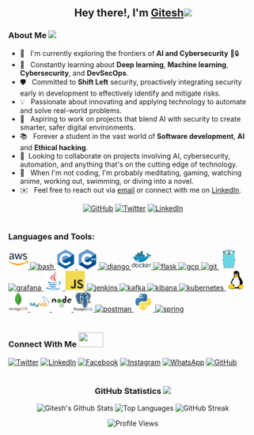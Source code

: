 <h2 align="center">Hey there!, I'm <a href="https://www.linkedin.com/in/giteshgund/">Gitesh</a><img src="https://media.giphy.com/media/fGGV7FeScq2s/giphy.gif" width="55px"></h2>

<h3>About Me <img src="https://media.giphy.com/media/2y98KScHKeaQM/giphy.gif" width="45px"></h3>

- 🔭 &nbsp; I'm currently exploring the frontiers of <strong>AI and Cybersecurity</strong> 🤖🔒
- 🌱 &nbsp; Constantly learning about <strong>Deep learning</strong>, <strong>Machine learning</strong>, <strong>Cybersecurity</strong>, and <strong>DevSecOps</strong>.
- 🛡️ &nbsp; Committed to <strong>Shift Left</strong> security, proactively integrating security early in development to effectively identify and mitigate risks.
- 💡 &nbsp; Passionate about innovating and applying technology to automate and solve real-world problems.
- 🚀 &nbsp; Aspiring to work on projects that blend AI with security to create smarter, safer digital environments.
- 📚 &nbsp; Forever a student in the vast world of <strong>Software development</strong>, <strong>AI</strong> and <strong>Ethical hacking</strong>.
- 🤝 &nbsp;Looking to collaborate on projects involving AI, cybersecurity, automation, and anything that's on the cutting edge of technology.
- 🎨 &nbsp; When I'm not coding, I'm probably meditating, gaming, watching anime, working out, swimming, or diving into a novel.
- ✉️ &nbsp; Feel free to reach out via [email](mailto:giteshgund1@gmail.com) or connect with me on [LinkedIn](https://www.linkedin.com/in/giteshgund/).

<div align="center">
  <a href="https://github.com/jetsunburst"><img src="https://img.shields.io/github/followers/jetsunburst?label=follow&style=social" alt="GitHub"></a>
  <a href="https://twitter.com/giteshgund"><img src="https://img.shields.io/twitter/follow/giteshgund?label=Twitter&style=social" alt="Twitter"></a>
  <a href="https://www.linkedin.com/in/giteshgund/"><img src="https://img.shields.io/badge/LinkedIn-connect-blue" alt="LinkedIn"></a>
</div>

#
<h3 align="left">Languages and Tools:</h3>
<div> 
  <a href="https://aws.amazon.com" target="_blank" rel="noreferrer"> <img src="https://raw.githubusercontent.com/devicons/devicon/master/icons/amazonwebservices/amazonwebservices-original-wordmark.svg" alt="aws" width="40" height="40"/> </a>
  <a href="https://www.gnu.org/software/bash/" target="_blank" rel="noreferrer"> <img src="https://www.vectorlogo.zone/logos/gnu_bash/gnu_bash-icon.svg" alt="bash" width="40" height="40"/> </a>
  <a href="https://www.cprogramming.com/" target="_blank" rel="noreferrer"> <img src="https://raw.githubusercontent.com/devicons/devicon/master/icons/c/c-original.svg" alt="c" width="40" height="40"/> </a>
  <a href="https://www.w3schools.com/cpp/" target="_blank" rel="noreferrer"> <img src="https://raw.githubusercontent.com/devicons/devicon/master/icons/cplusplus/cplusplus-original.svg" alt="cplusplus" width="40" height="40"/> </a>
  <a href="https://www.djangoproject.com/" target="_blank" rel="noreferrer"> <img src="https://cdn.worldvectorlogo.com/logos/django.svg" alt="django" width="40" height="40"/> </a>
  <a href="https://www.docker.com/" target="_blank" rel="noreferrer"> <img src="https://raw.githubusercontent.com/devicons/devicon/master/icons/docker/docker-original-wordmark.svg" alt="docker" width="40" height="40"/> </a>
  <a href="https://flask.palletsprojects.com/" target="_blank" rel="noreferrer"> <img src="https://www.vectorlogo.zone/logos/pocoo_flask/pocoo_flask-icon.svg" alt="flask" width="40" height="40"/> </a>
  <a href="https://cloud.google.com" target="_blank" rel="noreferrer"> <img src="https://www.vectorlogo.zone/logos/google_cloud/google_cloud-icon.svg" alt="gcp" width="40" height="40"/> </a>
  <a href="https://git-scm.com/" target="_blank" rel="noreferrer"> <img src="https://www.vectorlogo.zone/logos/git-scm/git-scm-icon.svg" alt="git" width="40" height="40"/> </a>
  <a href="https://golang.org" target="_blank" rel="noreferrer"> <img src="https://raw.githubusercontent.com/devicons/devicon/master/icons/go/go-original.svg" alt="go" width="40" height="40"/> </a>
  <a href="https://grafana.com" target="_blank" rel="noreferrer"> <img src="https://www.vectorlogo.zone/logos/grafana/grafana-icon.svg" alt="grafana" width="40" height="40"/> </a>
  <a href="https://www.java.com" target="_blank" rel="noreferrer"> <img src="https://raw.githubusercontent.com/devicons/devicon/master/icons/java/java-original.svg" alt="java" width="40" height="40"/> </a>
  <a href="https://developer.mozilla.org/en-US/docs/Web/JavaScript" target="_blank" rel="noreferrer"> <img src="https://raw.githubusercontent.com/devicons/devicon/master/icons/javascript/javascript-original.svg" alt="javascript" width="40" height="40"/> </a>
  <a href="https://www.jenkins.io" target="_blank" rel="noreferrer"> <img src="https://www.vectorlogo.zone/logos/jenkins/jenkins-icon.svg" alt="jenkins" width="40" height="40"/> </a>
  <a href="https://kafka.apache.org/" target="_blank" rel="noreferrer"> <img src="https://www.vectorlogo.zone/logos/apache_kafka/apache_kafka-icon.svg" alt="kafka" width="40" height="40"/> </a>
  <a href="https://www.elastic.co/kibana" target="_blank" rel="noreferrer"> <img src="https://www.vectorlogo.zone/logos/elasticco_kibana/elasticco_kibana-icon.svg" alt="kibana" width="40" height="40"/> </a>
  <a href="https://kubernetes.io" target="_blank" rel="noreferrer"> <img src="https://www.vectorlogo.zone/logos/kubernetes/kubernetes-icon.svg" alt="kubernetes" width="40" height="40"/> </a>
  <a href="https://www.linux.org/" target="_blank" rel="noreferrer"> <img src="https://raw.githubusercontent.com/devicons/devicon/master/icons/linux/linux-original.svg" alt="linux" width="40" height="40"/> </a>
  <a href="https://www.mongodb.com/" target="_blank" rel="noreferrer"> <img src="https://raw.githubusercontent.com/devicons/devicon/master/icons/mongodb/mongodb-original-wordmark.svg" alt="mongodb" width="40" height="40"/> </a>
  <a href="https://www.mysql.com/" target="_blank" rel="noreferrer"> <img src="https://raw.githubusercontent.com/devicons/devicon/master/icons/mysql/mysql-original-wordmark.svg" alt="mysql" width="40" height="40"/> </a>
  <a href="https://nodejs.org" target="_blank" rel="noreferrer"> <img src="https://raw.githubusercontent.com/devicons/devicon/master/icons/nodejs/nodejs-original-wordmark.svg" alt="nodejs" width="40" height="40"/> </a>
  <a href="https://www.postgresql.org" target="_blank" rel="noreferrer"> <img src="https://raw.githubusercontent.com/devicons/devicon/master/icons/postgresql/postgresql-original-wordmark.svg" alt="postgresql" width="40" height="40"/> </a>
  <a href="https://postman.com" target="_blank" rel="noreferrer"> <img src="https://www.vectorlogo.zone/logos/getpostman/getpostman-icon.svg" alt="postman" width="40" height="40"/> </a>
  <a href="https://www.python.org" target="_blank" rel="noreferrer"> <img src="https://raw.githubusercontent.com/devicons/devicon/master/icons/python/python-original.svg" alt="python" width="40" height="40"/> </a>
  <a href="https://spring.io/" target="_blank" rel="noreferrer"> <img src="https://www.vectorlogo.zone/logos/springio/springio-icon.svg" alt="spring" width="40" height="40"/> </a> 
</div>

#
<h3>Connect With Me <img src="https://media.giphy.com/media/JRlqKEzTDKci5JPcaL/giphy.gif" height="30px" width="50px"></h3>

<div>
<a href="https://twitter.com/giteshgund" target="blank"><img align="center" src="https://img.icons8.com/fluency/48/twitter.png" alt="Twitter" height="30" width="40"></a>
<a href="https://www.linkedin.com/in/giteshgund/" target="blank"><img align="center" src="https://raw.githubusercontent.com/rahuldkjain/github-profile-readme-generator/master/src/images/icons/Social/linked-in-alt.svg" alt="LinkedIn" height="30" width="40"></a>
<a href="https://www.facebook.com/giteshgund" target="blank"><img align="center" src="https://raw.githubusercontent.com/rahuldkjain/github-profile-readme-generator/master/src/images/icons/Social/facebook.svg" alt="Facebook" height="30" width="40"></a>
<a href="https://www.instagram.com/gitesh_gund_" target="blank"><img align="center" src="https://raw.githubusercontent.com/rahuldkjain/github-profile-readme-generator/master/src/images/icons/Social/instagram.svg" alt="Instagram" height="30" width="40"></a>
<a href="https://api.whatsapp.com/send/?phone=&text&app_absent=0&lang=en" target="blank"><img align="center" src="https://raw.githubusercontent.com/rahuldkjain/github-profile-readme-generator/master/src/images/icons/Social/whatsapp.svg" alt="WhatsApp" height="30" width="40"></a>
<a href="https://github.com/jetsunburst" target="blank"><img align="center" src="https://github.com/jetsunburst/jetsunburst/assets/91735941/bae0afd8-5bcb-4e4d-8bd5-f8915e06e2b4" alt="GitHub" height="30" width="40"></a>
</div>

# 
<h3 align="center">GitHub Statistics <img src="https://media.giphy.com/media/Do5GRTYRIhSFy/giphy.gif" width="50px"></h3>

<div align="center">
  <img src="https://github-readme-stats.vercel.app/api?username=jetsunburst&include_all_commits=true&count_private=true&show_icons=true&line_height=20&title_color=7A7ADB&icon_color=2234AE&text_color=D3D3D3&bg_color=0,000000,130F40" alt="Gitesh's Github Stats">
  <img src="https://github-readme-stats.vercel.app/api/top-langs/?username=jetsunburst&layout=compact&text_color=daf7dc&bg_color=151515" alt="Top Languages">
  <img src="http://github-readme-streak-stats.herokuapp.com?user=jetsunburst&theme=highcontrast" alt="GitHub Streak">
</div>

<div align="center">
  <p>
    <img src="https://komarev.com/ghpvc/?username=jetsunburst&label=Profile%20views&color=0e75b6&style=flat" alt="Profile Views">
  </p>
</div>


